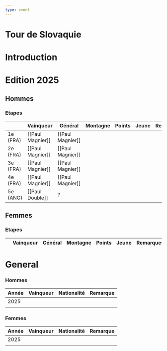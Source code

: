 ```yaml
---
type: event
---
```

# Tour de Slovaquie

# Introduction

# Edition 2025

## Hommes

### Etapes 

|          | Vainqueur        | Général          | Montagne | Points | Jeune | Remarques |
| -------- | ---------------- | ---------------- | -------- | ------ | ----- | --------- |
| 1e (FRA) | [[Paul Magnier]] | [[Paul Magnier]] |          |        |       |           |
| 2e (FRA) | [[Paul Magnier]] | [[Paul Magnier]] |          |        |       |           |
| 3e (FRA) | [[Paul Magnier]] | [[Paul Magnier]] |          |        |       |           |
| 4e (FRA) | [[Paul Magnier]] | [[Paul Magnier]] |          |        |       |           |
| 5e (ANG) | [[Paul Double]]  | ?                |          |        |       |           |
## Femmes

### Etapes

|     | Vainqueur | Général | Montagne | Points | Jeune | Remarques |
| --- | --------- | ------- | -------- | ------ | ----- | --------- |

# General

### Hommes


| Année | Vainqueur | Nationalité | Remarque |
| ----- | --------- | ----------- | -------- |
| 2025  |           |             |          |
|       |           |             |          |
### Femmes

| Année | Vainqueur | Nationalité | Remarque |
| ----- | --------- | ----------- | -------- |
| 2025  |           |             |          |
|       |           |             |          |
